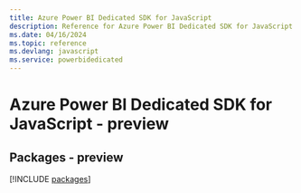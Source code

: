 ```yaml
---
title: Azure Power BI Dedicated SDK for JavaScript
description: Reference for Azure Power BI Dedicated SDK for JavaScript
ms.date: 04/16/2024
ms.topic: reference
ms.devlang: javascript
ms.service: powerbidedicated
---
```

# Azure Power BI Dedicated SDK for JavaScript - preview
## Packages - preview
[!INCLUDE [packages](power-bi-dedicated-index.md)]